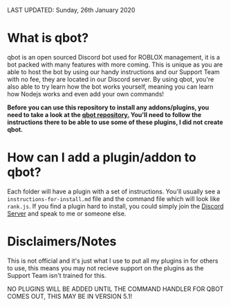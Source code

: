 LAST UPDATED: Sunday, 26th January 2020

# What is qbot?

qbot is an open sourced Discord bot used for ROBLOX management, it is a bot packed with many features with more coming. This is unique as you are able to host the bot by using our handy instructions and our Support Team with no fee, they are located in our Discord server. By using qbot, you're also able to try learn how the bot works yourself, meaning you can learn how Nodejs works and even add your own commands!

**Before you can use this repository to install any addons/plugins, you need to take a look at the [qbot repository.](https://github.com/yogurtsyum/qbot) You'll need to follow the instructions there to be able to use some of these plugins, I did not create qbot.**

# How can I add a plugin/addon to qbot?

Each folder will have a plugin with a set of instructions. You'll usually see a ``instructions-for-install.md`` file and the command file which will look like ``rank.js``. If you find a plugin hard to install, you could simply join the [Discord Server](https://discord.gg/Q7m7gnW) and speak to me or someone else.

# Disclaimers/Notes

This is not official and it's just what I use to put all my plugins in for others to use, this means you may not recieve support on the plugins as the Support Team isn't trained for this.

NO PLUGINS WILL BE ADDED UNTIL THE COMMAND HANDLER FOR QBOT COMES OUT, THIS MAY BE IN VERSION 5.1!
